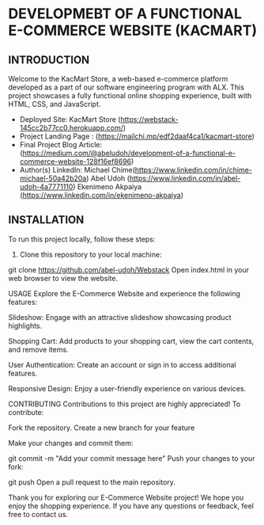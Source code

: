 # DEVELOPMEBT OF A FUNCTIONAL E-COMMERCE WEBSITE (KACMART)

## INTRODUCTION

Welcome to the KacMart Store, a web-based e-commerce platform developed as a part of our software engineering program with ALX.
This project showcases a fully functional online shopping experience, built with HTML, CSS, and JavaScript.

- Deployed Site: KacMart Store (https://webstack-145cc2b77cc0.herokuapp.com/)
- Project Landing Page : (https://mailchi.mp/edf2daaf4ca1/kacmart-store)
- Final Project Blog Article: (https://medium.com/@abeludoh/development-of-a-functional-e-commerce-website-128f16ef8696)
- Author(s) LinkedIn:
     	Michael Chime(https://www.linkedin.com/in/chime-michael-50a42b20a)
     	Abel Udoh (https://www.linkedin.com/in/abel-udoh-4a7771110)
     	Ekenimeno Akpaiya (https://www.linkedin.com/in/ekenimeno-akpaiya)

## INSTALLATION

To run this project locally, follow these steps:

1. Clone this repository to your local machine:

 
git clone https://github.com/abel-udoh/Webstack
Open index.html in your web browser to view the website.

USAGE
Explore the E-Commerce Website and experience the following features:

Slideshow: Engage with an attractive slideshow showcasing product highlights.

Shopping Cart: Add products to your shopping cart, view the cart contents, and remove items.

User Authentication: Create an account or sign in to access additional features.

Responsive Design: Enjoy a user-friendly experience on various devices.

CONTRIBUTING
Contributions to this project are highly appreciated! To contribute:

Fork the repository.
Create a new branch for your feature

Make your changes and commit them:

git commit -m "Add your commit message here"
Push your changes to your fork:

git push
Open a pull request to the main repository.

Thank you for exploring our E-Commerce Website project! We hope you enjoy the shopping experience. 
If you have any questions or feedback, feel free to contact us.






